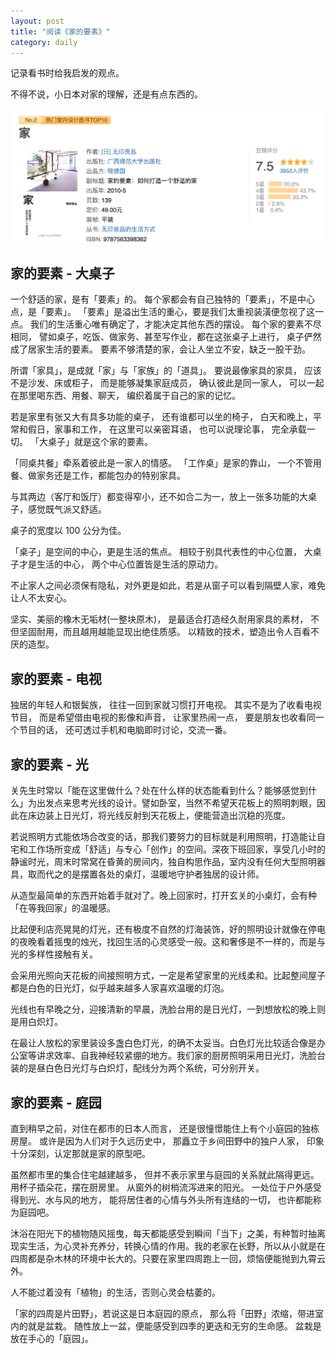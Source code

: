 ```yaml
---
layout: post
title: "阅读《家的要素》"
category: daily
---
```


记录看书时给我启发的观点。

不得不说，小日本对家的理解，还是有点东西的。

![](/assets/image/daily/2023-10-19/image-20231019214311924.png)


## 家的要素 - 大桌子

一个舒适的家，是有「要素」的。
每个家都会有自己独特的「要素」，不是中心点，是「要素」。
「要素」是溢出生活的重心，要是我们太重视装潢便忽视了这一点。
我们的生活重心唯有确定了，才能决定其他东西的摆设。
每个家的要素不尽相同，
譬如桌子，吃饭、做家务、甚至写作业，都在这张桌子上进行，
桌子俨然成了居家生活的要素。
要素不够清楚的家，会让人坐立不安，缺乏一股干劲。

所谓「家具」，是成就「家」与「家族」的「道具」。
要说最像家具的家具，
应该不是沙发、床或柜子，
而是能够凝集家庭成员，
确认彼此是同一家人，
可以一起在那里喝东西、用餐、聊天，
编织着属于自己的家的记忆。

若是家里有张又大有具多功能的桌子，
还有谁都可以坐的椅子，
白天和晚上，平常和假日，家事和工作，
在这里可以亲密耳语，
也可以说理论事，
完全承载一切。
「大桌子」就是这个家的要素。

「同桌共餐」牵系着彼此是一家人的情感。
「工作桌」是家的靠山，
一个不管用餐、做家务还是工作，都能包办的特别家具。

与其两边（客厅和饭厅）都变得窄小，还不如合二为一，放上一张多功能的大桌子，感觉既气派又舒适。

桌子的宽度以 100 公分为佳。

「桌子」是空间的中心，更是生活的焦点。
相较于别具代表性的中心位置，
大桌子才是生活的中心，
两个中心位置皆是生活的原动力。

不止家人之间必须保有隐私，对外更是如此，若是从窗子可以看到隔壁人家，难免让人不太安心。

坚实、美丽的橡木无垢材(一整块原木)，
是最适合打造经久耐用家具的素材，
不但坚固耐用，而且越用越能显现出绝佳质感。
以精致的技术，塑造出令人百看不厌的造型。

## 家的要素 - 电视

独居的年轻人和银鬓族，
往往一回到家就习惯打开电视。
其实不是为了收看电视节目，
而是希望借由电视的影像和声音，
让家里热闹一点，
要是朋友也收看同一个节目的话，
还可透过手机和电脑即时讨论，交流一番。

## 家的要素 - 光

关先生时常以「能在这里做什么？处在什么样的状态能看到什么？能够感觉到什么」为出发点来思考光线的设计。譬如卧室，当然不希望天花板上的照明刺眼，因此在床边装上日光灯，将光线反射到天花板上，便能营造出沉稳的亮度。

若说照明方式能依场合改变的话，那我们要努力的目标就是利用照明，打造能让自宅和工作场所变成「舒适」与专心「创作」的空间。深夜下班回家，享受几小时的静谧时光，周末时常窝在昏黄的房间内，独自构思作品，室内没有任何大型照明器具，取而代之的是摆置各处的桌灯，温暖地守护者独居的设计师。

从造型最简单的东西开始着手就对了。晚上回家时，打开玄关的小桌灯，会有种「在等我回家」的温暖感。

比起便利店亮晃晃的灯光，还有极度不自然的灯海装饰，好的照明设计就像在停电的夜晚看着摇曳的烛光，找回生活的心灵感受一般。这和奢侈是不一样的，而是与光的多样性接触有关。

会采用光照向天花板的间接照明方式，一定是希望家里的光线柔和。比起整间屋子都是白色的日光灯，似乎越来越多人家喜欢温暖的灯泡。

光线也有早晚之分，迎接清新的早晨，洗脸台用的是日光灯，一到想放松的晚上则是用白炽灯。

在最让人放松的家里装设多盏白色灯光，的确不太妥当。白色灯光比较适合像是办公室等讲求效率、自我神经较紧绷的地方。我们家的厨房照明采用日光灯，洗脸台装的是昼白色日光灯与白炽灯，配线分为两个系统，可分别开关。

## 家的要素 - 庭园

直到稍早之前，对住在都市的日本人而言，
还是很憧憬能住上有个小庭园的独栋房屋。
或许是因为人们对于久远历史中，
那矗立于乡间田野中的独户人家，
印象十分深刻，认定那就是家的原型吧。

虽然都市里的集合住宅越建越多，
但并不表示家里与庭园的关系就此隔得更远。
用杯子插朵花，摆在厨房里。
从窗外的树梢流泻进来的阳光。
一处位于户外感受得到光、水与风的地方，
能将居住者的心情与外头所有连结的一切，
也许都能称为庭园吧。

沐浴在阳光下的植物随风摇曳，每天都能感受到瞬间「当下」之美，有种暂时抽离现实生活，为心灵补充养分，转换心情的作用。我的老家在长野，所以从小就是在四周都是杂木林的环境中长大的。只要在家里四周跑上一回，烦恼便能抛到九霄云外。

人不能过着没有「植物」的生活，否则心灵会枯萎的。

「家的四周是片田野」，若说这是日本庭园的原点，
那么将「田野」浓缩，带进室内的就是盆栽。
随性放上一盆，便能感受到四季的更迭和无穷的生命感。
盆栽是放在手心的「庭园」。